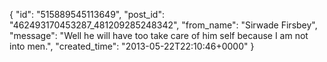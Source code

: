  {
   "id": "515889545113649",
   "post_id": "462493170453287_481209285248342",
   "from_name": "Sirwade Firsbey",
   "message": "Well he will have too take care of him self because I am not into men.",
   "created_time": "2013-05-22T22:10:46+0000"
 }
